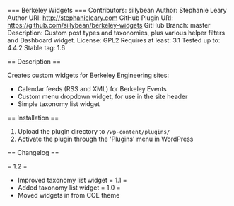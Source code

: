 === Berkeley Widgets ===
Contributors: sillybean
Author: Stephanie Leary
Author URI: http://stephanieleary.com
GitHub Plugin URI: https://github.com/sillybean/berkeley-widgets
GitHub Branch:     master
Description: Custom post types and taxonomies, plus various helper filters and Dashboard widget.
License: GPL2
Requires at least: 3.1
Tested up to: 4.4.2
Stable tag: 1.6

== Description ==

Creates custom widgets for Berkeley Engineering sites:

* Calendar feeds (RSS and XML) for Berkeley Events
* Custom menu dropdown widget, for use in the site header
* Simple taxonomy list widget

== Installation ==

1. Upload the plugin directory to `/wp-content/plugins/` 
1. Activate the plugin through the 'Plugins' menu in WordPress

== Changelog ==

= 1.2 =
* Improved taxonomy list widget
= 1.1 =
* Added taxonomy list widget
= 1.0 =
* Moved widgets in from COE theme